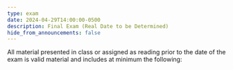 ```yaml
---
type: exam
date: 2024-04-29T14:00:00-0500
description: Final Exam (Real Date to be Determined)
hide_from_announcements: false
---
```

All material presented in class or assigned as reading prior to the date of the exam is valid material and includes at minimum the following:
